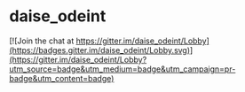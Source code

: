 # daise_odeint

[![Join the chat at https://gitter.im/daise_odeint/Lobby](https://badges.gitter.im/daise_odeint/Lobby.svg)](https://gitter.im/daise_odeint/Lobby?utm_source=badge&utm_medium=badge&utm_campaign=pr-badge&utm_content=badge)

